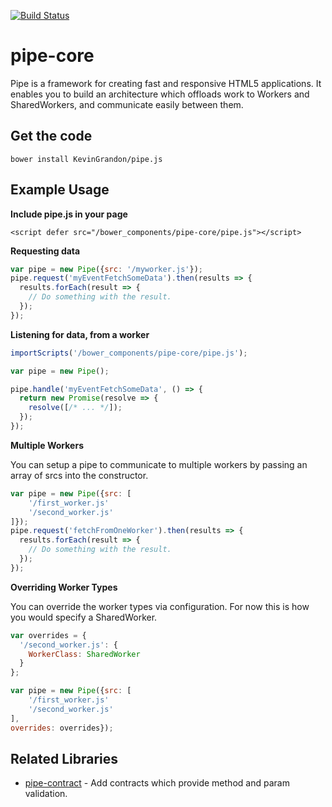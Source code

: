 [![Build Status](https://travis-ci.org/KevinGrandon/pipe-core.svg?branch=master)](https://travis-ci.org/KevinGrandon/pipe-core)

# pipe-core

Pipe is a framework for creating fast and responsive HTML5 applications. It enables you to build an architecture which offloads work to Workers and SharedWorkers, and communicate easily between them.

## Get the code
```
bower install KevinGrandon/pipe.js
```

## Example Usage

**Include pipe.js in your page**

```
<script defer src="/bower_components/pipe-core/pipe.js"></script>
```

**Requesting data**

```js
var pipe = new Pipe({src: '/myworker.js'});
pipe.request('myEventFetchSomeData').then(results => {
  results.forEach(result => {
    // Do something with the result.
  });
});

```

**Listening for data, from a worker**

```js
importScripts('/bower_components/pipe-core/pipe.js');

var pipe = new Pipe();

pipe.handle('myEventFetchSomeData', () => {
  return new Promise(resolve => {
    resolve([/* ... */]);
  });
});

```

**Multiple Workers**

You can setup a pipe to communicate to multiple workers by passing an array of srcs into the constructor.

```js
var pipe = new Pipe({src: [
    '/first_worker.js'
    '/second_worker.js'
]});
pipe.request('fetchFromOneWorker').then(results => {
  results.forEach(result => {
    // Do something with the result.
  });
});

```

**Overriding Worker Types**

You can override the worker types via configuration. For now this is how you would specify a SharedWorker.

```js
var overrides = {
  '/second_worker.js': {
    WorkerClass: SharedWorker
  }
};

var pipe = new Pipe({src: [
    '/first_worker.js'
    '/second_worker.js'
],
overrides: overrides});
```

## Related Libraries
* [pipe-contract](https://github.com/kevingrandon/pipe-contract) - Add contracts which provide method and param validation.
